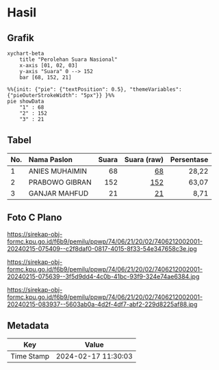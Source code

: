 # Hasil

## Grafik

```mermaid
xychart-beta
    title "Perolehan Suara Nasional"
    x-axis [01, 02, 03]
    y-axis "Suara" 0 --> 152
    bar [68, 152, 21]
```

```mermaid
%%{init: {"pie": {"textPosition": 0.5}, "themeVariables": {"pieOuterStrokeWidth": "5px"}} }%%
pie showData
    "1" : 68
    "2" : 152
    "3" : 21
```

## Tabel

| No. | Nama Paslon    | Suara | Suara (raw) | Persentase |
|:--- |:-------------- | -----:| -----------:| ----------:|
| 1   | ANIES MUHAIMIN | 68    | [68][p-1]   | 28,22      |
| 2   | PRABOWO GIBRAN | 152   | [152][p-2]  | 63,07      |
| 3   | GANJAR MAHFUD  | 21    | [21][p-3]   | 8,71       |


[p-1]: https://github.com/gigit-pemilu/pemilu-2024/blob/main/pilpres/hitung-suara/sub/74-sulawesi-tenggara/sub/06-bombana/sub/21-lantari-jaya/sub/2002-lantari/sub/001-tps/sub/paslon-1.txt
[p-2]: https://github.com/gigit-pemilu/pemilu-2024/blob/main/pilpres/hitung-suara/sub/74-sulawesi-tenggara/sub/06-bombana/sub/21-lantari-jaya/sub/2002-lantari/sub/001-tps/sub/paslon-2.txt
[p-3]: https://github.com/gigit-pemilu/pemilu-2024/blob/main/pilpres/hitung-suara/sub/74-sulawesi-tenggara/sub/06-bombana/sub/21-lantari-jaya/sub/2002-lantari/sub/001-tps/sub/paslon-3.txt

## Foto C Plano

https://sirekap-obj-formc.kpu.go.id/f6b9/pemilu/ppwp/74/06/21/20/02/7406212002001-20240215-075409--c2f8daf0-0817-4015-8f33-54e347658c3e.jpg

https://sirekap-obj-formc.kpu.go.id/f6b9/pemilu/ppwp/74/06/21/20/02/7406212002001-20240215-075639--3f5d9dd4-4c0b-41bc-93f9-324e74ae6384.jpg

https://sirekap-obj-formc.kpu.go.id/f6b9/pemilu/ppwp/74/06/21/20/02/7406212002001-20240215-083937--5603ab0a-4d2f-4df7-abf2-229d8225af88.jpg


## Metadata

| Key        | Value               |
| ---------- | ------------------- |
| Time Stamp | 2024-02-17 11:30:03 |




